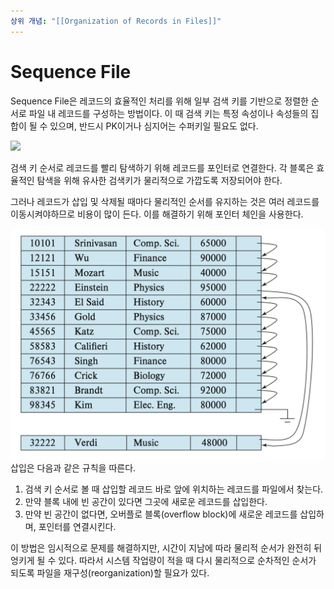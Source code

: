 ```yaml
---
상위 개념: "[[Organization of Records in Files]]"
---
```

# Sequence File
Sequence File은 레코드의 효율적인 처리를 위해 일부 검색 키를 기반으로 정렬한 순서로 파일 내 레코드를 구성하는 방법이다. 이 때 검색 키는 특정 속성이나 속성들의 집합이 될 수 있으며, 반드시 PK이거나 심지어는 수퍼키일 필요도 없다.

![](https://i.imgur.com/OEhCSK4.png)

검색 키 순서로 레코드를 빨리 탐색하기 위해 레코드를 포인터로 연결한다. 각 블록은 효율적인 탐색을 위해 유사한 검색키가 물리적으로 가깝도록 저장되어야 한다.

 그러나 레코드가 삽입 및 삭제될 때마다 물리적인 순서를 유지하는 것은 여러 레코드를 이동시켜야하므로 비용이 많이 든다. 이를 해결하기 위해 포인터 체인을 사용한다.
 <!--⚠️Imgur upload failed, check dev console-->
![](../../../Pasted%20image%2020250406233726.png)
삽입은 다음과 같은 규칙을 따른다.
1. 검색 키 순서로 볼 때 삽입할 레코드 바로 앞에 위치하는 레코드를 파일에서 찾는다.
2. 만약 블록 내에 빈 공간이 있다면 그곳에 새로운 레코드를 삽입한다.
3. 만약 빈 공간이 없다면, 오버플로 블록(overflow block)에 새로운 레코드를 삽입하며, 포인터를 연결시킨다.

이 방법은 임시적으로 문제를 해결하지만, 시간이 지남에 따라 물리적 순서가 완전히 뒤엉키게 될 수 있다. 따라서 시스템 작업량이 적을 때 다시 물리적으로 순차적인 순서가 되도록 파일을 재구성(reorganization)할 필요가 있다.